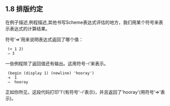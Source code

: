 <!--
1.8 Typographical Conventions
=============================
-->

## 1.8 排版约定

<!--
In examples and procedure descriptions and all other places where the
evaluation of Scheme expression is shown, we use some notation for
denoting the output and evaluation results of expressions.
-->

在例子描述,例程描述,其他书写Scheme表达式评估的地方，我们用某个符号来表示表达式的计算结果。

<!--
   The symbol ‘⇒’ is used to tell which value is returned by an
evaluation:
-->

   符号‘⇒’用来说明表达式返回了哪个值：

     (+ 1 2)
     ⇒ 3

<!--
   Some procedures produce some output besides returning a value.  This
is denoted by the symbol ‘⊣’.
-->

一些例程除了返回值还有输出。这用符号⊣’来表示。

     (begin (display 1) (newline) 'hooray')
     ⊣  1
     ⇒  hooray

<!--
   As you can see, this code prints ‘1’ (denoted by ‘⊣’), and returns
‘hooray’ (denoted by ‘⇒’).
-->

正如你所见，这段代码打印'1'(有符号‘⊣’表示)，并且返回了'hooray'(用符号‘⇒’表示)。

